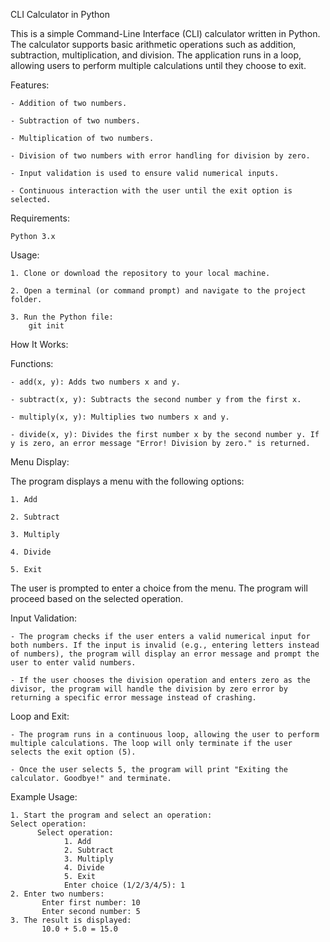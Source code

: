 CLI Calculator in Python

 This is a simple Command-Line Interface (CLI) calculator written in Python. The calculator supports basic arithmetic operations such as addition, subtraction, multiplication, and division. The application runs in a loop, allowing users to perform multiple calculations until they choose to exit.

Features:

    - Addition of two numbers.

    - Subtraction of two numbers.

    - Multiplication of two numbers.

    - Division of two numbers with error handling for division by zero.

    - Input validation is used to ensure valid numerical inputs.

    - Continuous interaction with the user until the exit option is selected.

Requirements:

    Python 3.x

Usage:

    1. Clone or download the repository to your local machine.

    2. Open a terminal (or command prompt) and navigate to the project folder.

    3. Run the Python file:
        git init

How It Works:

Functions:

    - add(x, y): Adds two numbers x and y.

    - subtract(x, y): Subtracts the second number y from the first x.

    - multiply(x, y): Multiplies two numbers x and y.

    - divide(x, y): Divides the first number x by the second number y. If y is zero, an error message "Error! Division by zero." is returned.


Menu Display:

The program displays a menu with the following options:

    1. Add

    2. Subtract

    3. Multiply

    4. Divide

    5. Exit

The user is prompted to enter a choice from the menu. The program will proceed based on the selected operation.

Input Validation:

    - The program checks if the user enters a valid numerical input for both numbers. If the input is invalid (e.g., entering letters instead of numbers), the program will display an error message and prompt the user to enter valid numbers.

    - If the user chooses the division operation and enters zero as the divisor, the program will handle the division by zero error by returning a specific error message instead of crashing.

Loop and Exit:

    - The program runs in a continuous loop, allowing the user to perform multiple calculations. The loop will only terminate if the user selects the exit option (5).

    - Once the user selects 5, the program will print "Exiting the calculator. Goodbye!" and terminate.

Example Usage:

    1. Start the program and select an operation:
    Select operation:
          Select operation:
                1. Add
                2. Subtract
                3. Multiply
                4. Divide
                5. Exit
                Enter choice (1/2/3/4/5): 1
    2. Enter two numbers:
           Enter first number: 10
           Enter second number: 5
    3. The result is displayed:
           10.0 + 5.0 = 15.0




